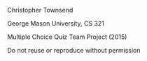 Christopher Townsend 

George Mason University, CS 321

Multiple Choice Quiz Team Project (2015)

Do not reuse or reproduce without permission
